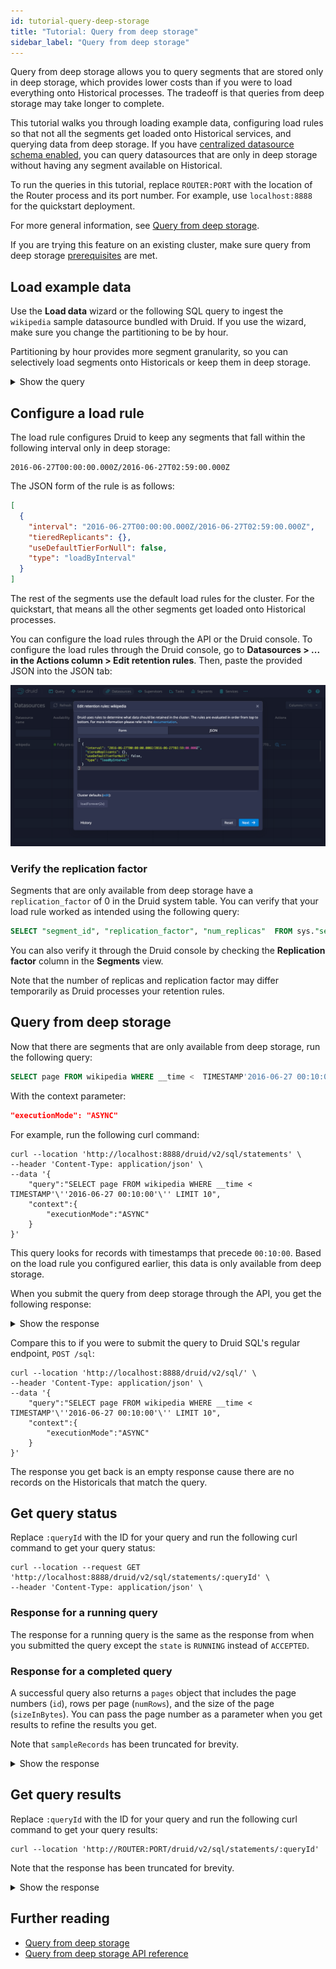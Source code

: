 ```yaml
---
id: tutorial-query-deep-storage
title: "Tutorial: Query from deep storage"
sidebar_label: "Query from deep storage"
---
```


<!--
  ~ Licensed to the Apache Software Foundation (ASF) under one
  ~ or more contributor license agreements.  See the NOTICE file
  ~ distributed with this work for additional information
  ~ regarding copyright ownership.  The ASF licenses this file
  ~ to you under the Apache License, Version 2.0 (the
  ~ "License"); you may not use this file except in compliance
  ~ with the License.  You may obtain a copy of the License at
  ~
  ~   http://www.apache.org/licenses/LICENSE-2.0
  ~
  ~ Unless required by applicable law or agreed to in writing,
  ~ software distributed under the License is distributed on an
  ~ "AS IS" BASIS, WITHOUT WARRANTIES OR CONDITIONS OF ANY
  ~ KIND, either express or implied.  See the License for the
  ~ specific language governing permissions and limitations
  ~ under the License.
  -->

Query from deep storage allows you to query segments that are stored only in deep storage, which provides lower costs than if you were to load everything onto Historical processes. The tradeoff is that queries from deep storage may take longer to complete. 

This tutorial walks you through loading example data, configuring load rules so that not all the segments get loaded onto Historical services, and querying data from deep storage. If you have [centralized datasource schema enabled](../configuration/index.md#centralized-datasource-schema), you can query datasources that are only in deep storage without having any segment available on Historical.

To run the queries in this tutorial, replace `ROUTER:PORT` with the location of the Router process and its port number. For example, use `localhost:8888` for the quickstart deployment.

For more general information, see [Query from deep storage](../querying/query-from-deep-storage.md).

If you are trying this feature on an existing cluster, make sure query from deep storage [prerequisites](../querying/query-from-deep-storage.md#prerequisites) are met.

## Load example data

Use the **Load data** wizard or the following SQL query to ingest the `wikipedia` sample datasource bundled with Druid. If you use the wizard, make sure you change the partitioning to be by hour.

Partitioning by hour provides more segment granularity, so you can selectively load segments onto Historicals or keep them in deep storage.

<details>
<summary>Show the query</summary>

```sql
REPLACE INTO "wikipedia" OVERWRITE ALL
WITH "ext" AS (SELECT *
FROM TABLE(
  EXTERN(
    '{"type":"http","uris":["https://druid.apache.org/data/wikipedia.json.gz"]}',
    '{"type":"json"}'
  )
) EXTEND ("isRobot" VARCHAR, "channel" VARCHAR, "timestamp" VARCHAR, "flags" VARCHAR, "isUnpatrolled" VARCHAR, "page" VARCHAR, "diffUrl" VARCHAR, "added" BIGINT, "comment" VARCHAR, "commentLength" BIGINT, "isNew" VARCHAR, "isMinor" VARCHAR, "delta" BIGINT, "isAnonymous" VARCHAR, "user" VARCHAR, "deltaBucket" BIGINT, "deleted" BIGINT, "namespace" VARCHAR, "cityName" VARCHAR, "countryName" VARCHAR, "regionIsoCode" VARCHAR, "metroCode" BIGINT, "countryIsoCode" VARCHAR, "regionName" VARCHAR))
SELECT
  TIME_PARSE("timestamp") AS "__time",
  "isRobot",
  "channel",
  "flags",
  "isUnpatrolled",
  "page",
  "diffUrl",
  "added",
  "comment",
  "commentLength",
  "isNew",
  "isMinor",
  "delta",
  "isAnonymous",
  "user",
  "deltaBucket",
  "deleted",
  "namespace",
  "cityName",
  "countryName",
  "regionIsoCode",
  "metroCode",
  "countryIsoCode",
  "regionName"
FROM "ext"
PARTITIONED BY HOUR
```

</details>

## Configure a load rule

The load rule configures Druid to keep any segments that fall within the following interval only in deep storage:

```
2016-06-27T00:00:00.000Z/2016-06-27T02:59:00.000Z
```

The JSON form of the rule is as follows:

```json
[
  {
    "interval": "2016-06-27T00:00:00.000Z/2016-06-27T02:59:00.000Z",
    "tieredReplicants": {},
    "useDefaultTierForNull": false,
    "type": "loadByInterval"
  }
]
```

The rest of the segments use the default load rules for the cluster. For the quickstart, that means all the other segments get loaded onto Historical processes.

You can configure the load rules through the API or the Druid console. To configure the load rules through the Druid console, go to **Datasources > ... in the Actions column > Edit retention rules**. Then, paste the provided JSON into the JSON tab:

![](../assets/tutorial-query-deepstorage-retention-rule.png)


### Verify the replication factor

Segments that are only available from deep storage have a `replication_factor` of 0 in the Druid system table. You can verify that your load rule worked as intended using the following query:

```sql
SELECT "segment_id", "replication_factor", "num_replicas"  FROM sys."segments" WHERE datasource = 'wikipedia'
```

You can also verify it through the Druid console by checking the **Replication factor** column in the **Segments** view.

Note that the number of replicas and replication factor may differ temporarily as Druid processes your retention rules.

## Query from deep storage

Now that there are segments that are only available from deep storage, run the following query:

```sql
SELECT page FROM wikipedia WHERE __time <  TIMESTAMP'2016-06-27 00:10:00' LIMIT 10
```

With the context parameter:

```json
"executionMode": "ASYNC"
```

For example, run the following curl command:

```
curl --location 'http://localhost:8888/druid/v2/sql/statements' \
--header 'Content-Type: application/json' \
--data '{
    "query":"SELECT page FROM wikipedia WHERE __time <  TIMESTAMP'\''2016-06-27 00:10:00'\'' LIMIT 10",
    "context":{
        "executionMode":"ASYNC"
    }  
}'
```

This query looks for records with timestamps that precede `00:10:00`. Based on the load rule you configured earlier, this data is only available from deep storage.

When you submit the query from deep storage through the API, you get the following response:

<details>
<summary>Show the response</summary>

```json
{
    "queryId": "query-6888b6f6-e597-456c-9004-222b05b97051",
    "state": "ACCEPTED",
    "createdAt": "2023-07-28T21:59:02.334Z",
    "schema": [
        {
            "name": "page",
            "type": "VARCHAR",
            "nativeType": "STRING"
        }
    ],
    "durationMs": -1
}
```

Make sure you note the `queryID`. You'll need it to interact with the query.

</details>

Compare this to if you were to submit the query to Druid SQL's regular endpoint, `POST /sql`: 

```
curl --location 'http://localhost:8888/druid/v2/sql/' \
--header 'Content-Type: application/json' \
--data '{
    "query":"SELECT page FROM wikipedia WHERE __time <  TIMESTAMP'\''2016-06-27 00:10:00'\'' LIMIT 10",
    "context":{
        "executionMode":"ASYNC"
    }  
}'
```

The response you get back is an empty response cause there are no records on the Historicals that match the query.

## Get query status

Replace `:queryId` with the ID for your query and run the following curl command to get your query status:

```
curl --location --request GET 'http://localhost:8888/druid/v2/sql/statements/:queryId' \
--header 'Content-Type: application/json' \
```


### Response for a running query

The response for a running query is the same as the response from when you submitted the query except the `state` is `RUNNING` instead of `ACCEPTED`.

### Response for a completed query

A successful query also returns a `pages` object that includes the page numbers (`id`), rows per page (`numRows`), and the size of the page (`sizeInBytes`). You can pass the page number as a parameter when you get results to refine the results you get.

Note that `sampleRecords` has been truncated for brevity.

<details>
<summary>Show the response</summary>

```json
{
    "queryId": "query-6888b6f6-e597-456c-9004-222b05b97051",
    "state": "SUCCESS",
    "createdAt": "2023-07-28T21:59:02.334Z",
    "schema": [
        {
            "name": "page",
            "type": "VARCHAR",
            "nativeType": "STRING"
        }
    ],
    "durationMs": 87351,
    "result": {
        "numTotalRows": 152,
        "totalSizeInBytes": 9036,
        "dataSource": "__query_select",
        "sampleRecords": [
            [
                "Salo Toraut"
            ],
            [
                "利用者:ワーナー成増/放送ウーマン賞"
            ],
            [
                "Bailando 2015"
            ],
            ...
            ...
            ...
        ],
        "pages": [
            {
                "id": 0,
                "numRows": 152,
                "sizeInBytes": 9036
            }
        ]
    }
}
```

</details>

## Get query results

Replace `:queryId` with the ID for your query and run the following curl command to get your query results:

```
curl --location 'http://ROUTER:PORT/druid/v2/sql/statements/:queryId'
```

Note that the response has been truncated for brevity.

<details>
<summary>Show the response</summary>

```json
[
    {
        "page": "Salo Toraut"
    },
    {
        "page": "利用者:ワーナー成増/放送ウーマン賞"
    },
    {
        "page": "Bailando 2015"
    },
    ...
    ...
    ...
]
```

</details>

## Further reading

* [Query from deep storage](../querying/query-from-deep-storage.md)
* [Query from deep storage API reference](../api-reference/sql-api.md#query-from-deep-storage)